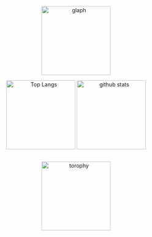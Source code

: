 <p align="center"> 
  <img alt="glaph" height="180px" src="http://github-profile-summary-cards.vercel.app/api/cards/profile-details?username=ooguroiori&theme=tokyonight" />
</p>

<p align="center"> 
  <img alt="Top Langs" height="180px" src="https://github-readme-stats.vercel.app/api/top-langs/?username=ooguroiori&layout=compact&show_icons=true&theme=tokyonight" />
  <img alt="github stats" height="180px" src="https://github-readme-stats.vercel.app/api?username=ooguroiori&theme=tokyonight&show_icons=ture" />
</p>


##
<p align="center">
  <img alt="torophy" height="180px" src="https://github-profile-trophy.vercel.app/?username=ooguroiori&theme=onedark" />
</p>
